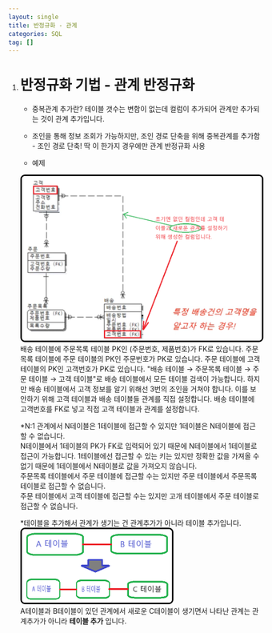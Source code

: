 ```yaml
---
layout: single
title: 반정규화 - 관계
categories: SQL
tag: []
---
```


1. # 반정규화 기법 - 관계 반정규화 
   
   - 중복관계 추가란? 테이블 갯수는 변함이 없는데 컬럼이 추가되어 관계만 추가되는 것이 관계 추가입니다.   

   - 조인을 통해 정보 조회가 가능하지만, 조인 경로 단축을 위해 중복관계를 추가함 - 조인 경로 단축! 딱 이 한가지 경우에만 관계 반정규화 사용      

   - 예제   
   <img src="../../imgs/sql/duplication_relation.png" style="border:3px solid black;border-radius:9px;width:600px">   
   배송 테이블에 주문목록 테이블 PK인 (주문번호, 제품번호)가 FK로 있습니다.   
   주문목록 테이블에 주문 테이블의 PK인 주문번호가 PK로 있습니다.   
   주문 테이블에 고객 테이블의 PK인 고객번호가 PK로 있습니다.   
   "배송 테이블 → 주문목록 테이블 → 주문 테이블 → 고객 테이블"로 배송 테이블에서 모든 테이블 검색이 가능합니다. 하지만 배송 테이블에서 고객 정보를 알기 위해선 3번의 조인을 거쳐야 합니다. 이를 보안하기 위해 고객 테이블과 배송 테이블들 관계를 직접 설정합니다. 배송 테이블에 고객번호를 FK로 넣고 직접 고객 테이블과 관계를 설정합니다.   
      
   *N:1 관계에서 N테이블은 1테이블에 접근할 수 있지만 1테이블은 N테이블에 접근할 수 없습니다.   
   N테이블에서 1테이블의 PK가 FK로 입력되어 있기 때문에 N테이블에서 1테이블로 접근이 가능합니다. 1테이블에선 접근할 수 있는 키는 있지만 정확한 값을 가져올 수 없기 때문에 1테이블에서 N테이블로 값을 가져오지 않습니다.   
   주문목록 테이블에서 주문 테이블에 접근할 수는 있지만 주문 테이블에서 주문목록 테이블로 접근할 수 없습니다.   
   주문 테이블에서 고객 테이블에 접근할 수는 있지만 고개 테이블에서 주문 테이블로 접근할 수 없습니다.   
      
   *테이블을 추가해서 관계가 생기는 건 관계추가가 아니라 테이블 추가입니다.   
   <img src="../../imgs/sql/table_relation_add.png" style="border:3px solid black;border-radius:9px;width:300px">   
   A테이블과 B테이블이 있던 관계에서 새로운 C테이블이 생기면서 나타난 관계는 관계추가가 아니라 __테이블 추가__ 입니다.   

